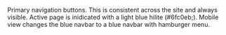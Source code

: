 Primary navigation buttons. This is consistent across the site and always visible. Active page is inidicated with a light blue hilite (#6fc0eb;). Mobile view changes the blue navbar to a blue navbar with hamburger menu.